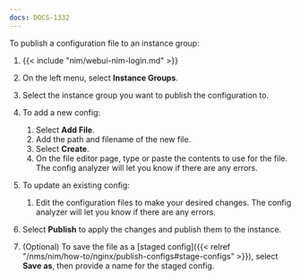 ```yaml
---
docs: DOCS-1332
---
```


To publish a configuration file to an instance group:

1. {{< include "nim/webui-nim-login.md" >}}
1. On the left menu, select **Instance Groups**.
1. Select the instance group you want to publish the configuration to.
1. To add a new config:

   1. Select **Add File**.
   2. Add the path and filename of the new file.
   3. Select **Create**.
   4. On the file editor page, type or paste the contents to use for the file. The config analyzer will let you know if there are any errors.

1. To update an existing config:
   1. Edit the configuration files to make your desired changes. The config analyzer will let you know if there are any errors.

1. Select **Publish** to apply the changes and publish them to the instance.
1. (Optional) To save the file as a [staged config]({{< relref "/nms/nim/how-to/nginx/publish-configs#stage-configs" >}}), select **Save as**, then provide a name for the staged config.
